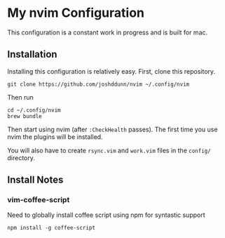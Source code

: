 # My nvim Configuration

This configuration is a constant work in progress and is built for mac.

## Installation

Installing this configuration is relatively easy. First, clone this repository.

    git clone https://github.com/joshddunn/nvim ~/.config/nvim

Then run

    cd ~/.config/nvim
    brew bundle

Then start using nvim (after `:CheckHealth` passes). The first time you use nvim the plugins will be installed.

You will also have to create `rsync.vim` and `work.vim` files in the `config/` directory.

## Install Notes

### vim-coffee-script

Need to globally install coffee script using npm for syntastic support

    npm install -g coffee-script
